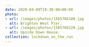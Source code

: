 ```yaml
---
date: 2020-04-09T19:30:00+00:00
photo:
- url: /images/photos/1585766100.jpg
  alt: Brighton West Pier.
- url: /images/photos/1585766220.jpg
  alt: Upside Down House.
collection: lockdown_on_the_run
---
```

